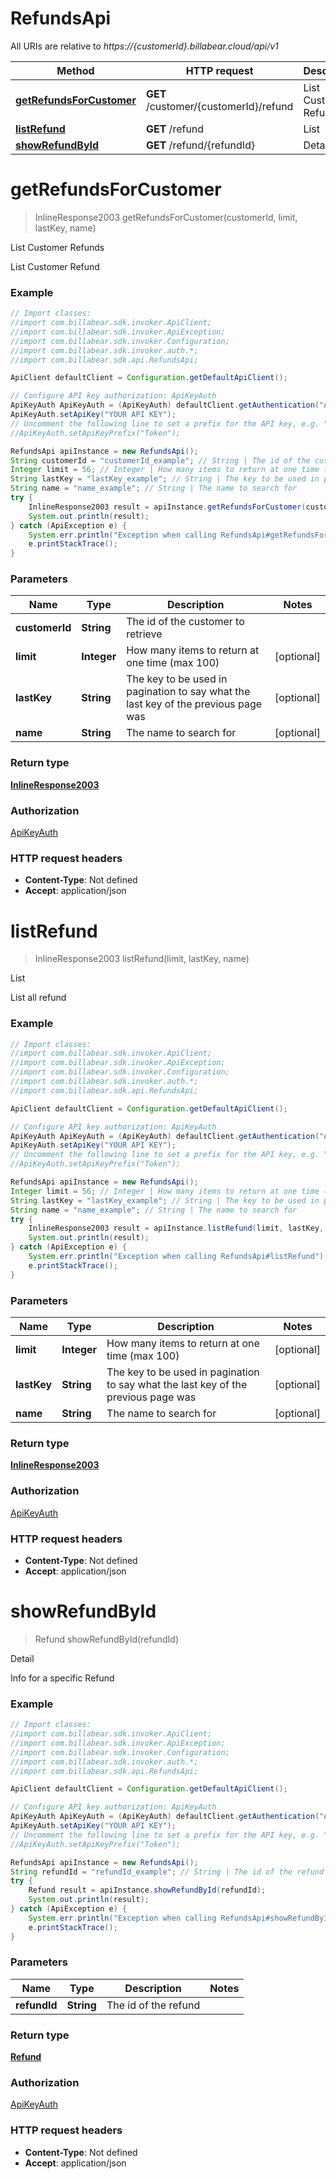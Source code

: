 # RefundsApi

All URIs are relative to *https://{customerId}.billabear.cloud/api/v1*

Method | HTTP request | Description
------------- | ------------- | -------------
[**getRefundsForCustomer**](RefundsApi.md#getRefundsForCustomer) | **GET** /customer/{customerId}/refund | List Customer Refunds
[**listRefund**](RefundsApi.md#listRefund) | **GET** /refund | List
[**showRefundById**](RefundsApi.md#showRefundById) | **GET** /refund/{refundId} | Detail

<a name="getRefundsForCustomer"></a>
# **getRefundsForCustomer**
> InlineResponse2003 getRefundsForCustomer(customerId, limit, lastKey, name)

List Customer Refunds

List Customer Refund

### Example
```java
// Import classes:
//import com.billabear.sdk.invoker.ApiClient;
//import com.billabear.sdk.invoker.ApiException;
//import com.billabear.sdk.invoker.Configuration;
//import com.billabear.sdk.invoker.auth.*;
//import com.billabear.sdk.api.RefundsApi;

ApiClient defaultClient = Configuration.getDefaultApiClient();

// Configure API key authorization: ApiKeyAuth
ApiKeyAuth ApiKeyAuth = (ApiKeyAuth) defaultClient.getAuthentication("ApiKeyAuth");
ApiKeyAuth.setApiKey("YOUR API KEY");
// Uncomment the following line to set a prefix for the API key, e.g. "Token" (defaults to null)
//ApiKeyAuth.setApiKeyPrefix("Token");

RefundsApi apiInstance = new RefundsApi();
String customerId = "customerId_example"; // String | The id of the customer to retrieve
Integer limit = 56; // Integer | How many items to return at one time (max 100)
String lastKey = "lastKey_example"; // String | The key to be used in pagination to say what the last key of the previous page was
String name = "name_example"; // String | The name to search for
try {
    InlineResponse2003 result = apiInstance.getRefundsForCustomer(customerId, limit, lastKey, name);
    System.out.println(result);
} catch (ApiException e) {
    System.err.println("Exception when calling RefundsApi#getRefundsForCustomer");
    e.printStackTrace();
}
```

### Parameters

Name | Type | Description  | Notes
------------- | ------------- | ------------- | -------------
 **customerId** | **String**| The id of the customer to retrieve |
 **limit** | **Integer**| How many items to return at one time (max 100) | [optional]
 **lastKey** | **String**| The key to be used in pagination to say what the last key of the previous page was | [optional]
 **name** | **String**| The name to search for | [optional]

### Return type

[**InlineResponse2003**](InlineResponse2003.md)

### Authorization

[ApiKeyAuth](../README.md#ApiKeyAuth)

### HTTP request headers

 - **Content-Type**: Not defined
 - **Accept**: application/json

<a name="listRefund"></a>
# **listRefund**
> InlineResponse2003 listRefund(limit, lastKey, name)

List

List all refund

### Example
```java
// Import classes:
//import com.billabear.sdk.invoker.ApiClient;
//import com.billabear.sdk.invoker.ApiException;
//import com.billabear.sdk.invoker.Configuration;
//import com.billabear.sdk.invoker.auth.*;
//import com.billabear.sdk.api.RefundsApi;

ApiClient defaultClient = Configuration.getDefaultApiClient();

// Configure API key authorization: ApiKeyAuth
ApiKeyAuth ApiKeyAuth = (ApiKeyAuth) defaultClient.getAuthentication("ApiKeyAuth");
ApiKeyAuth.setApiKey("YOUR API KEY");
// Uncomment the following line to set a prefix for the API key, e.g. "Token" (defaults to null)
//ApiKeyAuth.setApiKeyPrefix("Token");

RefundsApi apiInstance = new RefundsApi();
Integer limit = 56; // Integer | How many items to return at one time (max 100)
String lastKey = "lastKey_example"; // String | The key to be used in pagination to say what the last key of the previous page was
String name = "name_example"; // String | The name to search for
try {
    InlineResponse2003 result = apiInstance.listRefund(limit, lastKey, name);
    System.out.println(result);
} catch (ApiException e) {
    System.err.println("Exception when calling RefundsApi#listRefund");
    e.printStackTrace();
}
```

### Parameters

Name | Type | Description  | Notes
------------- | ------------- | ------------- | -------------
 **limit** | **Integer**| How many items to return at one time (max 100) | [optional]
 **lastKey** | **String**| The key to be used in pagination to say what the last key of the previous page was | [optional]
 **name** | **String**| The name to search for | [optional]

### Return type

[**InlineResponse2003**](InlineResponse2003.md)

### Authorization

[ApiKeyAuth](../README.md#ApiKeyAuth)

### HTTP request headers

 - **Content-Type**: Not defined
 - **Accept**: application/json

<a name="showRefundById"></a>
# **showRefundById**
> Refund showRefundById(refundId)

Detail

Info for a specific Refund

### Example
```java
// Import classes:
//import com.billabear.sdk.invoker.ApiClient;
//import com.billabear.sdk.invoker.ApiException;
//import com.billabear.sdk.invoker.Configuration;
//import com.billabear.sdk.invoker.auth.*;
//import com.billabear.sdk.api.RefundsApi;

ApiClient defaultClient = Configuration.getDefaultApiClient();

// Configure API key authorization: ApiKeyAuth
ApiKeyAuth ApiKeyAuth = (ApiKeyAuth) defaultClient.getAuthentication("ApiKeyAuth");
ApiKeyAuth.setApiKey("YOUR API KEY");
// Uncomment the following line to set a prefix for the API key, e.g. "Token" (defaults to null)
//ApiKeyAuth.setApiKeyPrefix("Token");

RefundsApi apiInstance = new RefundsApi();
String refundId = "refundId_example"; // String | The id of the refund
try {
    Refund result = apiInstance.showRefundById(refundId);
    System.out.println(result);
} catch (ApiException e) {
    System.err.println("Exception when calling RefundsApi#showRefundById");
    e.printStackTrace();
}
```

### Parameters

Name | Type | Description  | Notes
------------- | ------------- | ------------- | -------------
 **refundId** | **String**| The id of the refund |

### Return type

[**Refund**](Refund.md)

### Authorization

[ApiKeyAuth](../README.md#ApiKeyAuth)

### HTTP request headers

 - **Content-Type**: Not defined
 - **Accept**: application/json

